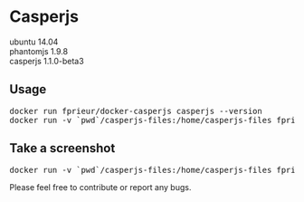 # Casperjs 

ubuntu 14.04<br>
phantomjs 1.9.8<br>
casperjs 1.1.0-beta3<br>

## Usage ##
<pre>
docker run fprieur/docker-casperjs casperjs --version
docker run -v `pwd`/casperjs-files:/home/casperjs-files fprieur/docker-casperjs casperjs /home/casperjs-files/sample.js
</pre>

## Take a screenshot ##
<pre>
docker run -v `pwd`/casperjs-files:/home/casperjs-files fprieur/docker-casperjs casperjs test /home/casperjs-files/capture.js
</pre>

Please feel free to contribute or report any bugs.
